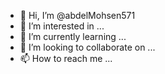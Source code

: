 - 👋 Hi, I’m @abdelMohsen571
- 👀 I’m interested in ...
- 🌱 I’m currently learning ...
- 💞️ I’m looking to collaborate on ...
- 📫 How to reach me ...

<!---
abdelMohsen571/abdelMohsen571 is a ✨ special ✨ repository because its `README.md` (this file) appears on your GitHub profile.
You can click the Preview link to take a look at your changes.
--->
